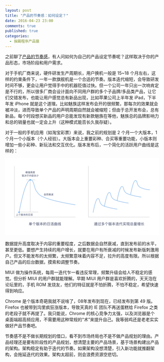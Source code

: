 ```yaml
---
layout: post
title: "产品的节奏感：如何设定？"
date: 2016-04-23 23:00
comments: true
published: true
categories:
  - 挨踢程序产品猿
---
```


之前聊了[产品的节奏感](http://liujiong.com/posts/product-tempo-1/)，有人问如何为自己的产品设定节奏呢？这样取决于你的产品形态，市场阶段和用户需求。

对于手机厂商来说，硬件研发生产周期长，用户换机一般是 15~18 个月左右，这样的约束条件下，一年一款旗舰机是一个合适的节奏。版本迭代缩短，会导致研发时间不够，更会让用户觉得手中的机器贬值过快。但一个公司一年只出一次响肯定是不行的，所以很多厂商会设计面向不同用户群的多个子品牌/多品类产品，让它们交错发布，也能让用户感觉总有新品出现，比如苹果公司上半年发 iPad，下半年发 iPhone 就是这个道理。比如魅族这样发布会开的很频繁，那每次的效果就会被冲淡，进而导致单个产品的声明周期自然就会被缩短；但由于总开发布会，总有新品，每个时段想买新品的用户总能发现有新款魅族在等他，魅族总的品牌影响力和总的销量也就一定会上升（这种模式能否长久我存疑）。

对于一般的手机应用（如淘宝彩票）来说，我之前的规划是 2 个月一个大版本，1 个月一个小版本（个人经验）。大版本会上重要彩种、合买等重要功能，小版本则增加一些小彩种、新玩法和交互优化。版本发布后，一个简化的活跃用户曲线是这样的：

![迭代和用户数的关系](/images/uploads/product-tempo-2.png)

数据提升高度取决于内容的重要程度，之后数据会自然衰减，直到发布前的水平，甚至更低。要想产生持续的用户增长，就要在用户有所衰减的时候发布新版刺激用户。但又不能发布的太频繁，太频繁意味着内容不足，拉升的高度有限。所以根据自己产品的后台数据，摸索和调整节奏。

MIUI 做为操作系统，每周一迭代乍一看违反常理，频繁升级会给人不稳定的感觉。但分析 MIUI 的用户群就能理解。早期 MIUI 用户群是喜欢折腾的，天天泡在论坛里的，手机 ROM 发烧友，他们的特征就是不怕折腾，不怕不稳定，希望快速得到响应。

Chrome 是个版本奇葩我就不说啥了，08年发布到现在，已经发布到第 49 版。Firefox 也被带到沟里疯狂涨版本，导致天真的 IE 团队不再送蛋糕给 Firefox 之类的老段子就不再提了。我只能说，Chrome 的核心竞争力太强，以及浏览器是个桌面端超高频应用，不需要用这种常规的“术”来提升自己。我等弱鸡还是老老实实做好产品节奏吧。

节奏感不是不做长期规划的借口，看不到市场终局也不是不做产品规划的理由。产品经理还是要有阶段性的产品规划，想清楚主要的产品场景，基于场景构建出产品的架构。架构稳定有助于迭代的节奏。如果架构没想清楚，引入新功能就推翻架构，会拖延迭代的效果。架构太超前，则会浪费资源空悲切。
